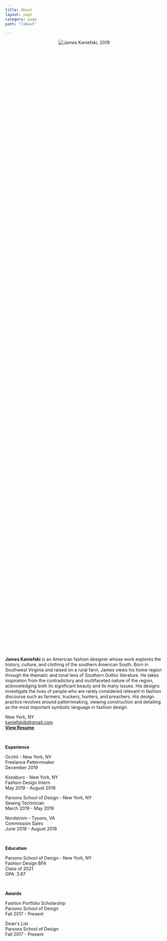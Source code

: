 ```yaml
---
title: About
layout: page
category: page
path: "/about"

---
```

<div align="center">

<div style="width:50%; height:50%">

![James Kaniefski, 2019](/img/headshot_scale.jpg)

</div>

<div align="left">

**James Kaniefski** is an American fashion designer whose work explores the history, culture, and clothing of the southern American South. Born in Southwest Virginia and raised on a rural farm, James views his home region through the thematic and tonal lens of Southern Gothic literature. He takes inspiration from the contradictory and multifaceted nature of the region, acknowledging both its significant beauty and its many issues. His designs investigate the lives of people who are rarely considered relevant in fashion discourse such as farmers, truckers, hunters, and preachers. His design practice revolves around patternmaking, viewing construction and detailing as the most important symbolic language in fashion design.

New York, NY  
[kaniefskijb@gmail.com](mailto:kaniefskijb@gmail.com)  
<a href="https://www.jameskaniefski.com/img/jameskaniefski_resume.pdf" target="_blank">**View Resume**</a>

  &nbsp;
  
**Experience**

Occhii - New York, NY  
Freelance Patternmaker  
December 2019

Kozaburo - New York, NY  
Fashion Design Intern  
May 2019 - August 2019

Parsons School of Design - New York, NY  
Sewing Technician  
March 2019 - May 2019

Nordstrom - Tysons, VA  
Commission Sales  
June 2018 - August 2018

  &nbsp;
  
**Education**

Parsons School of Design - New York, NY  
Fashion Design BFA  
Class of 2021  
GPA: 3.87

  &nbsp;
  
**Awards**

Fashion Portfolio Scholarship  
Parsons School of Design  
Fall 2017 - Present

Dean's List  
Parsons School of Design  
Fall 2017 - Present